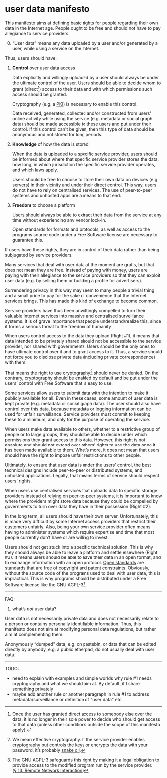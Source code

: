 # user data manifesto

This manifesto aims at defining basic rights for people regarding
their own data in the Internet age. People ought to be free and
should not have to pay allegiance to service providers. 

<ol start="0">
<li>
   “User data” means any data uploaded by a user and/or generated by a user,
   while using a service on the Internet.
</li>
</ol>

Thus, users should have:

1. **Control** over user data access

    Data explicitly and willingly uploaded by a user should always be under the
    ultimate control of the user. Users should be able to decide whom to grant
    (direct[^whydirect]) access to their data and with which permissions such
    access should be granted.

    Cryptography (e.g. a [PKI]) is necessary to enable this control.

    Data received, generated, collected and/or constructed from
    users' online activity while using the service (e.g. metadata or social 
    graph data) should be made accessible to these users and put 
    under their control. If this control can't be given, then this
    type of data should be anonymous and not stored for long periods.

[PKI]: https://en.wikipedia.org/wiki/PKI

2. **Knowledge** of how the data is stored

    When the data is uploaded to a specific service provider,
    users should be informed about where that specific service
    provider stores the data, how long, in which jurisdiction the
    specific service provider operates, and which laws apply.

    Users should be free to choose to store their own data on devices (e.g.
    servers) in their vicinity and under their direct control. This way, users
    do not have to rely on centralised services. The use of peer-to-peer
    systems and unhosted apps are a means to that end.

3. **Freedom** to choose a platform

    Users should always be able to extract their data from
    the service at any time without experiencing any vendor 
    lock-in.

    Open standards for formats and protocols, as well as access 
    to the programs source code under a Free Software license 
    are necessary to guarantee this.

If users have these rights, they are in control of their data 
rather than being subjugated by service providers. 

Many services that deal with user data at the moment are gratis, 
but that does not mean they are free. Instead of paying with money, 
users are paying with their allegiance to the service providers 
so that they can exploit user data (e.g. by selling them or 
building a profile for advertisers). 

Surrendering privacy in this way may seem to many people a trivial 
thing and a small price to pay for the sake of convenience that the
Internet services brings. This has made this kind of exchange to 
become common.

Service providers have thus been unwittingly compelled to turn 
their valuable Internet services into massive and centralised 
surveillance systems. It is of grave importance that people understand/realize
this, since it forms a serious threat to the freedom of humanity

When users control access to the data they upload (Right #1), it
means that data intended to be privately shared should not be
accessible to the service provider, nor shared with governments.
Users should be the only ones to have ultimate control over it and
to grant access to it. Thus, a service should not force you
to disclose private data (including private correspondence) with
them. 

That means the right to use cryptography[^snake-oil] should never
be denied. On the contrary, cryptography should be enabled by
default and be put under the users’ control with Free Software
that is easy to use.  

[^snake-oil]: We mean effective cryptography. If the service
provider enables cryptography but controls the keys or encrypts
the data with your password, it’s probably [snake oil][Snake Oil].

[Snake Oil]: https://en.wikipedia.org/wiki/Snake_oil_%28cryptography%29

Some services allow users to submit data with the intention to
make it publicly available for all. Even in these cases, some
amount of user data is kept private (e.g. metadata or social graph
data). The user should also have control over this data, because
metadata or logging information can be used for unfair surveillance.
Service providers must commit to keeping these to a minimum, and
only for the purpose of operating the service.

When users make data available to others, whether to a restrictive
group of people or to large groups, they should be able to decide
under which permissions they grant access to this data. However,
this right is not absolute and should not extend over others’
rights to use the data once it has been made available to them.
What’s more, it does not mean that users should have the right to
impose unfair restrictions to other people. 

Ultimately, to ensure that user data is under the users’ control,
the best technical designs include peer-to-peer or distributed
systems, and unhosted applications. Legally, that means terms of
service should respect users’ rights.

When users use centralised services that uploads data to specific
storage providers instead of relying on peer-to-peer systems, it
is important to know where the providers might store data because
they could be compelled by governments to turn over data they have
in their possession (Right #2).

In the long term, all users should have their own server.
Unfortunately, this is made very difficult by some Internet access
providers that restrict their customers unfairly. Also, being your
own service provider often means having to administer systems
which require expertise and time that most people currently don’t
have or are willing to invest.

Users should not get stuck into a specific technical solution.
This is why they should always be able to leave a platform and
settle elsewhere (Right #3). It means users should be able to have
their data in an open format, and to exchange information with an
open protocol. [Open standards] are standards that are free of
copyright and patent constraints. Obviously, without the source
code of the programs used to deal with user data, this is
impractical. This is why programs should be distributed under a
Free Software license like the GNU AGPL-3[^agpl].

[^agpl]: The GNU AGPL-3 safeguards this right by making it a
legal obligation to provide access to the modified program run by
the service provider. ([§ 13. Remote Network Interaction][agplv3])

[^whydirect]: Once the user has granted direct access to somebody else over the
  data, it is no longer in their sole power to decide who should get access to
  that data (unless other conditions outside the scope of this manifesto
  apply).


[Open standards]: http://fsfe.org/activities/os/def.html
[agplv3]: http://www.gnu.org/licenses/agpl.html

-----

FAQ:

1. what’s *not* user data?

User data is not necessarily private data and does not necessarily
relate to a person or contains personally identifiable
information. Thus, this manifesto does not aim at modifying
personal data regulations, but rather aim at complementing them.

Anonymously “dumped” data, e.g. on pastebin, or data that can be
edited directly by anybody, e.g. a public etherpad, do not usually
deal with user data.

-----



TODO:

 - need to explain with examples and simple worlds why rule #1
   needs cryptography and what we should aim at. By default, if I
   share something privately
 - maybe add another rule or another paragraph in rule #1 to
   address metadata/surveillance or definition of "user data" etc.
